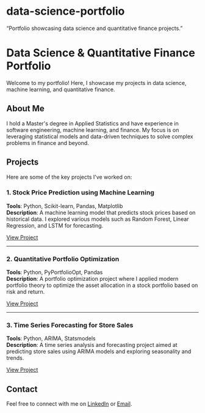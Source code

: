# data-science-portfolio
“Portfolio showcasing data science and quantitative finance projects.”

# Data Science & Quantitative Finance Portfolio

Welcome to my portfolio! Here, I showcase my projects in data science, machine learning, and quantitative finance. 

## About Me
I hold a Master's degree in Applied Statistics and have experience in software engineering, machine learning, and finance. My focus is on leveraging statistical models and data-driven techniques to solve complex problems in finance and beyond.

## Projects
Here are some of the key projects I've worked on:

### 1. Stock Price Prediction using Machine Learning
**Tools**: Python, Scikit-learn, Pandas, Matplotlib  
**Description**: A machine learning model that predicts stock prices based on historical data. I explored various models such as Random Forest, Linear Regression, and LSTM for forecasting.

[View Project](projects/stock_price_prediction)

---

### 2. Quantitative Portfolio Optimization
**Tools**: Python, PyPortfolioOpt, Pandas  
**Description**: A portfolio optimization project where I applied modern portfolio theory to optimize the asset allocation in a stock portfolio based on risk and return.

[View Project](projects/portfolio_optimization)

---

### 3. Time Series Forecasting for Store Sales
**Tools**: Python, ARIMA, Statsmodels  
**Description**: A time series analysis and forecasting project aimed at predicting store sales using ARIMA models and exploring seasonality and trends.

[View Project](projects/store_sales_forecasting)

## Contact
Feel free to connect with me on [LinkedIn](https://www.linkedin.com/in/christopher-g-mumford/) or [Email](mailto:ChrisMumford1993@gmail.com).

